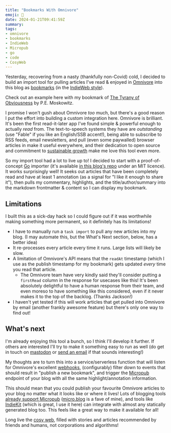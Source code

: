 ```yaml
---
title: "Bookmarks With Omnivore"
emoji: 🔖
date: 2024-01-21T09:41:59Z
summary:
tags:
- omnivore
- bookmarks
- IndieWeb
- Micropub
- go
- code
- CosyWeb
---
```


Yesterday, recovering from a nasty (thankfully non-Covid) cold, I decided to build an import tool for pulling articles I've read & enjoyed in [Omnivore](https://omnivore.app) into this blog as [bookmarks](/booksmarks) (in the [IndieWeb style](https://indieweb.org/bookmark)).

Check out an example here with my bookmark of [The Tyrany of Obviousness](/bookmarks/the-tyrany-of-obviousness) by P.E. Moskowitz.

I promise I won't gush about Omnivore _too_ much, but there's a good reason I put the effort into building a custom integration here. Omnivore is brilliant. It's been the first read-it-later app I've found simple & powerful enough to actually _read_ from. The text-to-speech systems they have are _outstanding_ (use "Fable" if you like an English/SSB accent!), being able to subscribe to RSS feeds, email newsletters, and pull (even some paywalled) browser articles in make it useful everywhere, and their dedication to open source and commitment to [sustainable growth](https://docs.omnivore.app/about/pricing.html) make me love this tool even more.

So my import tool had a lot to live up to! I decided to start with a proof-of-concept [Go](/tags/go) importer (it's available [in this blog's repo](https://github.com/by-jp/www.byjp.me/tree/main/tools/import/omnivore) under an MIT licence). It works surprisingly well! It seeks out articles that have been completely read and have at least 1 annotation (as a signal for "I like it enough to share it"), then pulls my commentary, highlights, and the title/author/summary into the markdown frontmatter & content so I can display my bookmark.

## Limitations

I built this as a sick-day hack so I could figure out if it was worthwhile making something more permanent, so it definitely has its limitations!

- I have to manually run a `task import` to pull any new articles into my blog. (I may automate this, but the What's Next section, below, has a better idea)
- It re-processes every article every time it runs. Large lists will likely be slow.
- A limitation of Omnivore's API means that the `readAt` timestamp (which I use as the publish timestamp for my bookmark) gets updated _every_ time you read that article.
  - The Omnivore team have very kindly said they'll consider putting a `firstRead` column in the response for usecases like this! It's been absolutely delightful to have a human response from their team, and even moreso to have something like this considered, even if it never makes it to the top of the backlog. (Thanks Jackson!)
- I haven't yet tested if this will work articles that get pulled into Omnivore by email (another frankly awesome feature) but there's only one way to find out!

## What's next

I'm already enjoying this tool a bunch, so I think I'll develop it further. If others are interested I'll try to make it something easy to run as well (do get in touch on [mastodon](https://hachyderm.io/@byjp) or [send an email](https://www.byjp.me/standing-invitation/) if that sounds interesting!)

My thoughts are to turn this into a service/serverless function that will listen for Omnivore's excellent [webhooks](https://docs.omnivore.app/integrations/webhooks.html), (configurably) filter down to events that should result in "publish a new bookmark", and trigger the [Micropub]([/tags/micropub](https://indieweb.org/Micropub)) endpoint of your blog with all the same highlight/annotation information.

This should mean that you could publish your favourite Omnivore articles to your blog no matter what it looks like or where it lives! Lots of blogging tools [already support Micropub](https://indieweb.org/Micropub/Servers#CMS_Software) ([micro.blog](https://micro.blog) is a fave of mine), and tools like [IndieKit](https://getindiekit.com) (which is great, I use it here) can integrate with almost any statically generated blog too. This feels like a great way to make it available for all!

Long live the [cosy web]([/tags/cosyweb](https://maggieappleton.com/cozy-web)), filled with stories and articles recommended by friends and humans, not corporations and algorithms!
